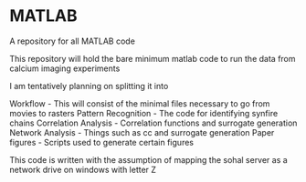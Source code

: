 # MATLAB
A repository for all MATLAB code

This repository will hold the bare minimum matlab code to run the data from calcium imaging experiments

I am tentatively planning on splitting it into 

Workflow - This will consist of the minimal files necessary to go from movies to rasters
Pattern Recognition - The code for identifying synfire chains
Correlation Analysis - Correlation functions and surrogate generation
Network Analysis - Things such as cc and surrogate generation
Paper figures - Scripts used to generate certain figures


This code is written with the assumption of mapping the sohal server as a network drive on windows with letter Z
